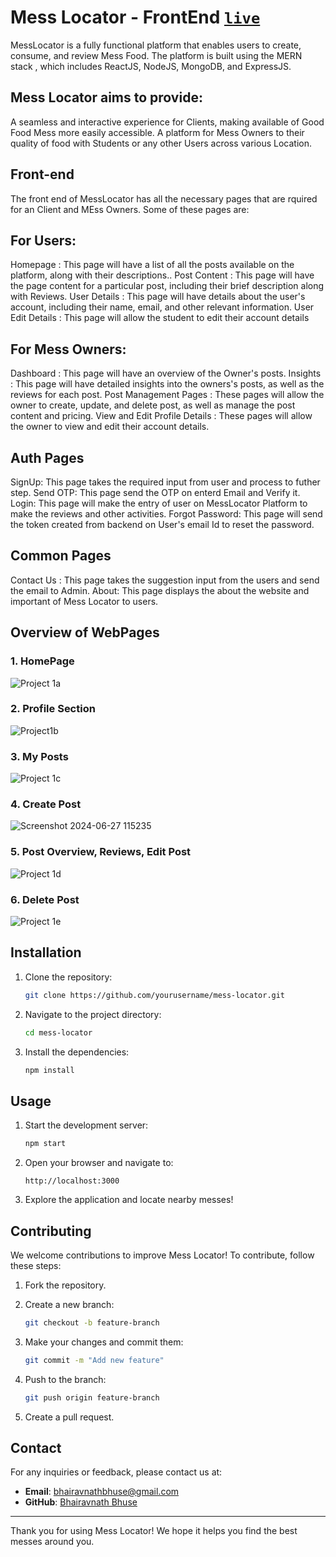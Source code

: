 # Mess Locator - FrontEnd [```live```](https://mess-locator-frontend.vercel.app/about)

MessLocator is a fully functional  platform that enables users to create, consume, and review Mess Food. The platform is built using the MERN stack , which includes ReactJS, NodeJS, MongoDB, and ExpressJS.

## Mess Locator aims to provide:
A seamless and interactive  experience for Clients, making available of Good Food Mess more easily accessible.
A platform for Mess Owners to their quality of food with Students or any other Users across various Location.


## Front-end
The front end of MessLocator has all the necessary pages that are rquired for an Client and MEss Owners. Some of these pages are:

## For Users:
Homepage : This page will have a list of all the posts available on the platform, along with their descriptions..
Post Content : This page will have the page content for a particular post, including their brief description along with Reviews.
User Details : This page will have details about the user's account, including their name, email, and other relevant information.
User Edit Details : This page will allow the student to edit their account details


## For Mess Owners:
Dashboard : This page will have an overview of the Owner's posts. 
Insights : This page will have detailed insights into the owners's posts, as well as the reviews for each post.
Post Management Pages : These pages will allow the owner to create, update, and delete post, as well as manage the post content and pricing.
View and Edit Profile Details : These pages will allow the owner to view and edit their account details.

## Auth Pages
SignUp: This page takes the required input from user and process to futher step.
Send OTP: This page send the OTP on enterd Email and Verify it.
Login: This page will make the entry of user on MessLocator Platform to make the reviews and other activities.
Forgot Password: This page will send the token created from backend on User's email Id to reset the password.

## Common Pages
Contact Us : This page takes the suggestion input from the users and send the email to Admin.
About: This page displays the about the website and important of Mess Locator to users.

## Overview of WebPages
### 1. HomePage
![Project 1a](https://github.com/Bhairavnath-Bhuse/MessLocator-Frontend/assets/129151584/34c07184-6a82-46d8-bc78-251d797f1915)

### 2. Profile Section
![Project1b](https://github.com/Bhairavnath-Bhuse/MessLocator-Frontend/assets/129151584/07096e10-7f28-4466-acbb-2b2e9aee27f4)

### 3. My Posts
![Project 1c](https://github.com/Bhairavnath-Bhuse/MessLocator-Frontend/assets/129151584/2024d011-952e-471a-a52b-e3e977cef1b0)

### 4. Create Post
![Screenshot 2024-06-27 115235](https://github.com/Bhairavnath-Bhuse/MessLocator-Frontend/assets/129151584/c95a9aca-e8d1-429c-9ec8-7a89ba95cfdf)

### 5. Post Overview, Reviews, Edit Post
   
![Project 1d](https://github.com/Bhairavnath-Bhuse/MessLocator-Frontend/assets/129151584/053834aa-584f-4de4-b4ea-f3ee445d258d)

### 6. Delete Post
![Project 1e](https://github.com/Bhairavnath-Bhuse/MessLocator-Frontend/assets/129151584/d8d2f58d-bef9-477b-94ab-99583822d259)



## Installation

1. Clone the repository:
    ```bash
    git clone https://github.com/yourusername/mess-locator.git
    ```

2. Navigate to the project directory:
    ```bash
    cd mess-locator
    ```

3. Install the dependencies:
    ```bash
    npm install
    ```

## Usage

1. Start the development server:
    ```bash
    npm start
    ```

2. Open your browser and navigate to:
    ```
    http://localhost:3000
    ```

3. Explore the application and locate nearby messes!

## Contributing

We welcome contributions to improve Mess Locator! To contribute, follow these steps:

1. Fork the repository.
2. Create a new branch:
    ```bash
    git checkout -b feature-branch
    ```

3. Make your changes and commit them:
    ```bash
    git commit -m "Add new feature"
    ```

4. Push to the branch:
    ```bash
    git push origin feature-branch
    ```

5. Create a pull request.


## Contact

For any inquiries or feedback, please contact us at:
- **Email**: [bhairavnathbhuse@gmail.com](mailto:bhairavnathbhuse@gmail.com)
- **GitHub**: [Bhairavnath Bhuse](https://github.com/Bhairavnath-Bhuse)

---

Thank you for using Mess Locator! We hope it helps you find the best messes around you.

